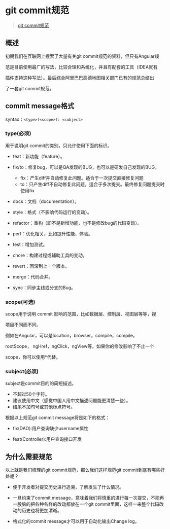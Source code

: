 # git commit规范

> [git commit规范](https://zhuanlan.zhihu.com/p/182553920)

## 概述

初期我们在互联网上搜索了大量有关git commit规范的资料，但只有Angular规

范是目前使用最广的写法，比较合理和系统化，并且有配套的工具（IDEA就有

插件支持这种写法）。最后综合阿里巴巴高德地图相关部门已有的规范总结出

了一套git commit规范。



## commit message格式

syntax：`<type>(<scope>): <subject>`

### type(必须)

用于说明git commit的类别，只允许使用下面的标识。

* feat：新功能（feature）。

* fix/to：修复bug，可以是QA发现的BUG，也可以是研发自己发现的BUG。
  * fix：产生diff并自动修复此问题。适合于一次提交直接修复问题
  * to：只产生diff不自动修复此问题。适合于多次提交。最终修复问题提交时使用fix

* docs：文档（documentation）。

* style：格式（不影响代码运行的变动）。

* refactor：重构（即不是新增功能，也不是修改bug的代码变动）。

* perf：优化相关，比如提升性能、体验。

* test：增加测试。

* chore：构建过程或辅助工具的变动。

* revert：回滚到上一个版本。

* merge：代码合并。

* sync：同步主线或分支的Bug。



### scope(可选)

scope用于说明 commit 影响的范围，比如数据层、控制层、视图层等等，视

项目不同而不同。

例如在Angular，可以是location，browser，compile，compile，

rootScope， ngHref，ngClick，ngView等。如果你的修改影响了不止一个

scope，你可以使用*代替。



### subject(必须)

subject是commit目的的简短描述。

* 不超过50个字符。
* 建议使用中文（感觉中国人用中文描述问题能更清楚一些）。
* 结尾不加句号或其他标点符号。

根据以上规范git commit message将是如下的格式：

* fix(DAO):用户查询缺少username属性

* feat(Controller):用户查询接口开发



## 为什么需要规范

以上就是我们梳理的git commit规范，那么我们这样规范git commit到底有哪些好处呢？

* 便于开发者对提交历史进行追溯，了解发生了什么情况。

* 一旦约束了commit message，意味着我们将慎重的进行每一次提交，不能再一股脑的把各种各样的改动都放在一个git commit里面，这样一来整个代码改动的历史也将更加清晰。

* 格式化的commit message才可以用于自动化输出Change log。

